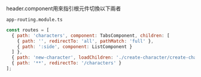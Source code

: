 ###


###
header.component用來指引根元件切換以下兩者

`app-routing.module.ts`
```js   
const routes = [
  { path: 'characters', component: TabsComponent, children: [
    { path: '', redirectTo: 'all', pathMatch: 'full' },
    { path: ':side', component: ListComponent }
  ] },
  { path: 'new-character', loadChildren: './create-character/create-character.module.ts#CreateCharacterModule' },
  { path: '**', redirectTo: '/characters' }
];
```